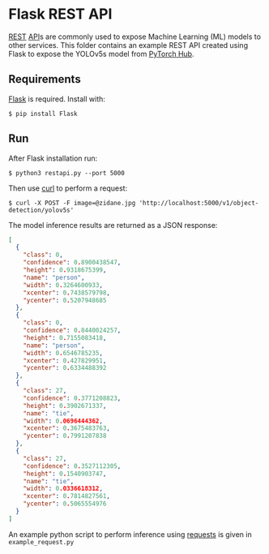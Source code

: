 # Flask REST API

[REST](https://en.wikipedia.org/wiki/Representational_state_transfer) [API](https://en.wikipedia.org/wiki/API)s are commonly used to expose Machine Learning (ML) models to other services. This folder contains an example REST API created using Flask to expose the YOLOv5s model from [PyTorch Hub](https://pytorch.org/hub/ultralytics_yolov5/).

## Requirements

[Flask](https://palletsprojects.com/p/flask/) is required. Install with:

```shell
$ pip install Flask
```

## Run

After Flask installation run:

```shell
$ python3 restapi.py --port 5000
```

Then use [curl](https://curl.se/) to perform a request:

```shell
$ curl -X POST -F image=@zidane.jpg 'http://localhost:5000/v1/object-detection/yolov5s'
```

The model inference results are returned as a JSON response:

```json
[
  {
    "class": 0,
    "confidence": 0.8900438547,
    "height": 0.9318675399,
    "name": "person",
    "width": 0.3264600933,
    "xcenter": 0.7438579798,
    "ycenter": 0.5207948685
  },
  {
    "class": 0,
    "confidence": 0.8440024257,
    "height": 0.7155083418,
    "name": "person",
    "width": 0.6546785235,
    "xcenter": 0.427829951,
    "ycenter": 0.6334488392
  },
  {
    "class": 27,
    "confidence": 0.3771208823,
    "height": 0.3902671337,
    "name": "tie",
    "width": 0.0696444362,
    "xcenter": 0.3675483763,
    "ycenter": 0.7991207838
  },
  {
    "class": 27,
    "confidence": 0.3527112305,
    "height": 0.1540903747,
    "name": "tie",
    "width": 0.0336618312,
    "xcenter": 0.7814827561,
    "ycenter": 0.5065554976
  }
]
```

An example python script to perform inference using [requests](https://docs.python-requests.org/en/master/) is given in `example_request.py`
